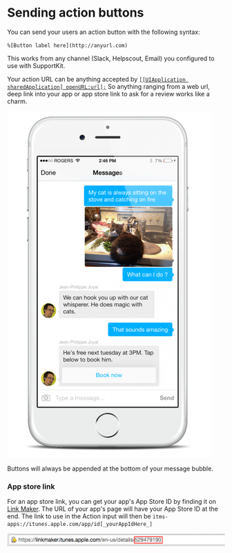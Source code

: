 # Sending action buttons

You can send your users an action button with the following syntax:

```
%[Button label here](http://anyurl.com)
```

This works from any channel (Slack, Helpscout, Email) you configured to use with SupportKit. 

Your action URL can be anything accepted by [`[[UIApplication sharedApplication] openURL:url];`](https://developer.apple.com/library/ios/documentation/UIKit/Reference/UIApplication_Class/#//apple_ref/occ/instm/UIApplication/openURL:) So anything ranging from a web url, deep link into your app or app store link to ask for a review works like a charm. 

![Action buttons](/images/action_button.png)

<aside class="notice">
Buttons will always be appended at the bottom of your message bubble.
</aside>

### App store link

For an app store link, you can get your app's App Store ID by finding it on [Link Maker](https://linkmaker.itunes.apple.com). The URL of your app's page will have your App Store ID at the end. The link to use in the Action input will then be `itms-apps://itunes.apple.com/app/id[_yourAppIdHere_]`

![App Store ID](/images/appstoreid_from_url.png)

